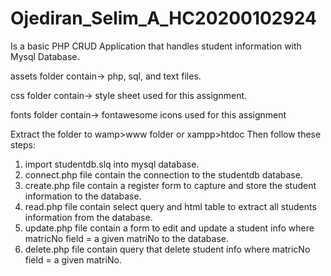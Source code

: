 # Ojediran_Selim_A_HC20200102924
Is a basic PHP CRUD Application that handles student information with Mysql Database.

assets folder contain-> php, sql, and text files.

css folder contain-> style sheet used for this assignment.

fonts folder contain-> fontawesome icons used for this assignment

Extract the folder to wamp>www folder or xampp>htdoc
Then follow these steps:
1. import studentdb.slq into mysql database.
2. connect.php file contain the connection to the studentdb database.
3. create.php file contain a register form to capture and store the student information to the database.
4. read.php file contain select query and html table to extract all students information from the database.
5. update.php file contain a form to edit and update a student info where matricNo field = a given matriNo to the database.
6. delete.php file contain query that delete student info where matricNo field = a given matriNo.
